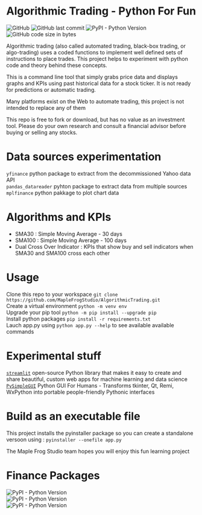 # Algorithmic Trading - Python For Fun 

![GitHub](https://img.shields.io/github/license/MapleFrogStudio/AlgorithmicTrading?style=plastic)
![GitHub last commit](https://img.shields.io/github/last-commit/MapleFrogStudio/AlgorithmicTrading?style=plastic)
![PyPI - Python Version](https://img.shields.io/badge/python-3.4%2B-blue?color=blue&style=plastic)
![GitHub code size in bytes](https://img.shields.io/github/languages/code-size/MapleFrogStudio/AlgorithmicTrading?logo=github&style=plastic)  
  
  
Algorithmic trading (also called automated trading, black-box trading, or algo-trading) uses a coded functions to implement well defined sets of instructions to place trades. This project helps to experiment with python code and theory behind these concepts.  
  
This is a command line tool that simply grabs price data and displays graphs and KPIs using past historical data for a stock ticker. It is not ready for predictions or automatic trading.  
  
Many platforms exist on the Web to automate trading, this project is not intended to replace any of them  
  
This repo is free to fork or download, but has no value as an investment tool. Please do your own research and consult a financial advisor before buying or selling any stocks.  
   
# Data sources experimentation
` yfinance ` python package to extract from the decommissioned Yahoo data API  
` pandas_datareader ` pyhton package to extract data from multiple sources  
` mplfinance ` python pakkage to plot chart data  


# Algorithms and KPIs
- SMA30 : Simple Moving Average - 30 days
- SMA100 : Simple Moving Average - 100 days
- Dual Cross Over Indicator : KPIs that show buy and sell indicators when SMA30 and SMA100 cross each other

# Usage
Clone this repo to your workspace ` git clone https://github.com/MapleFrogStudio/AlgorithmicTrading.git `  
Create a virtual environment ` python -m venv env `  
Upgrade your pip tool ` python -m pip install --upgrade pip `  
Install python packages ` pip install -r requirements.txt `  
Lauch app.py using ` python app.py --help ` to see available available commands

# Experimental stuff
[` streamlit `](https://docs.streamlit.io/en/stable/) open-source Python library that makes it easy to create and share beautiful, custom web apps for machine learning and data science  
[` PySimpleGUI `](https://pysimplegui.readthedocs.io/en/latest/) Python GUI For Humans - Transforms tkinter, Qt, Remi, WxPython into portable people-friendly Pythonic interfaces

# Build as an executable file
This project installs the pyinstaller package so you can create a standalone versoon using : ` pyinstaller --onefile app.py `  
  
    
The Maple Frog Studio team hopes you will enjoy this fun learning project

# Finance Packages
![PyPI - Python Version](https://img.shields.io/pypi/pyversions/mplfinance?label=mplfinance&logo=pypi&style=plastic)  
![PyPI - Python Version](https://img.shields.io/pypi/pyversions/pandas-datareader?label=pandas-datareader&logo=pypi&style=plastic)   
![PyPI - Python Version](https://img.shields.io/pypi/pyversions/yfinance?label=yfinance&logo=pypi&style=plastic)  
